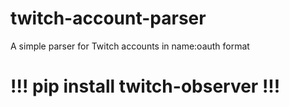 # twitch-account-parser
A simple parser for Twitch accounts in name:oauth format
# !!! pip install twitch-observer !!!
